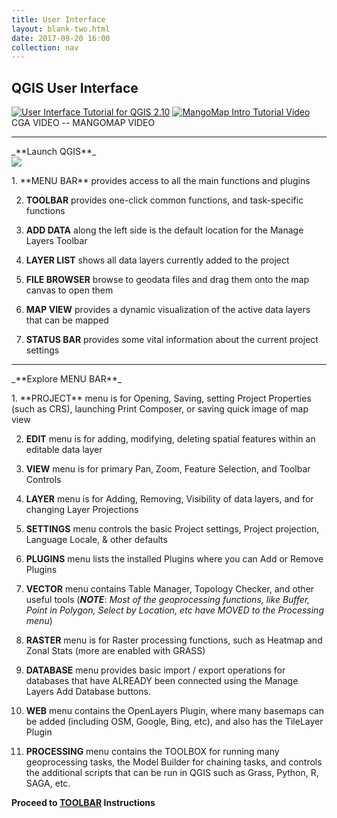 ```yaml
---
title: User Interface
layout: blank-two.html
date: 2017-09-20 16:00
collection: nav
---
```




## QGIS User Interface

[![User Interface Tutorial for QGIS 2.10](../../assets/graf/YouTube_icon_sm.jpg)](https://www.youtube.com/watch?v=OsUKZeizKV4 "User Interface Tutorial Video")
[![MangoMap Intro Tutorial Video](../../assets/graf/YouTube_icon_sm.jpg)](http://goo.gl/igc03E "MangoMap Intro Tutorial Video") 
<br>CGA VIDEO  --   MANGOMAP VIDEO

<hr>
_**Launch QGIS**_
<div class="maps"><img src="../../assets/graf/ui_raw2.jpg"></div>

<p></p>
1. **MENU BAR** provides access to all the main functions and plugins

2. **TOOLBAR** provides one-click common functions, and task-specific functions

3. **ADD DATA** along the left side is the default location for the Manage Layers Toolbar

4. **LAYER LIST** shows all data layers currently added to the project

5. **FILE BROWSER** browse to geodata files and drag them onto the map canvas to open them

6. **MAP VIEW** provides a dynamic visualization of the active data layers that can be mapped

7. **STATUS BAR** provides some vital information about the current project settings

<hr>
<p></p>
_**Explore MENU BAR**_
<p></p>
1. **PROJECT** menu is for Opening, Saving, setting Project Properties (such as CRS), launching Print Composer, or saving quick image of map view

2. **EDIT** menu is for adding, modifying, deleting spatial features within an editable data layer

3. **VIEW** menu is for primary Pan, Zoom, Feature Selection, and Toolbar Controls

4. **LAYER** menu is for Adding, Removing, Visibility of data layers, and for changing Layer Projections

5. **SETTINGS** menu controls the basic Project settings, Project projection, Language Locale, & other defaults

6. **PLUGINS** menu lists the installed Plugins where you can Add or Remove Plugins

7. **VECTOR** menu contains Table Manager, Topology Checker, and other useful tools (_**NOTE**_: _Most of the geoprocessing functions, like Buffer, Point in Polygon, Select by Location, etc have MOVED to the Processing menu_)

8. **RASTER** menu is for Raster processing functions, such as Heatmap and Zonal Stats (more are enabled with GRASS)

9. **DATABASE** menu provides basic import / export operations for databases that have ALREADY been connected using the Manage Layers Add Database buttons.

10. **WEB** menu contains the OpenLayers Plugin, where many basemaps can be added (including OSM, Google, Bing, etc), and also has the TileLayer Plugin

11. **PROCESSING** menu contains the TOOLBOX for running many geoprocessing tasks, the Model Builder for chaining tasks, and controls the additional scripts that can be run in QGIS such as Grass, Python, R, SAGA, etc.

**Proceed to [TOOLBAR](../toolbars) Instructions**